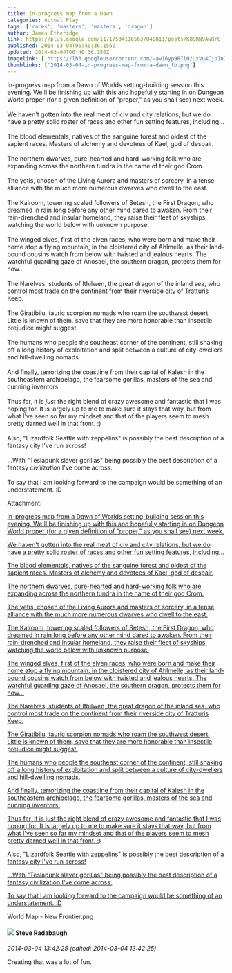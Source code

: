 ```yaml
---
title: In-progress map from a Dawn
categories: Actual Play
tags: ['races', 'masters', 'masters', 'dragon']
author: James Etheridge
link: https://plus.google.com/117175341165637840811/posts/K88RN9AwRrC
published: 2014-03-04T06:40:36.156Z
updated: 2014-03-04T06:40:36.156Z
imagelink: ['https://lh3.googleusercontent.com/-aw16yp9R7l0/UxVu4CjpJnI/AAAAAAAAA1Y/JmItkBRzV1M/w977-h670/World%2BMap%2B-%2BNew%2BFrontier.png']
thumblinks: ['2014-03-04-in-progress-map-from-a-dawn_tb.png']
---
```


In-progress map from a Dawn of Worlds setting-building session this evening. We&#39;ll be finishing up with this and hopefully starting in on Dungeon World proper (for a given definition of &quot;proper,&quot; as you shall see) next week.<br /><br />We haven&#39;t gotten into the real meat of civ and city relations, but we do have a pretty solid roster of races and other fun setting features, including...<br /><br />The blood elementals, natives of the sanguine forest and oldest of the sapient races. Masters of alchemy and devotees of Kael, god of despair.<br /><br />The northern dwarves, pure-hearted and hard-working folk who are expanding across the northern tundra in the name of their god Crom.<br /><br />The yetis, chosen of the Living Aurora and masters of sorcery, in a tense alliance with the much more numerous dwarves who dwell to the east.<br /><br />The Kalroom, towering scaled followers of Setesh, the First Dragon, who dreamed in rain long before any other mind dared to awaken. From their rain-drenched and insular homeland, they raise their fleet of skyships, watching the world below with unknown purpose.<br /><br />The winged elves, first of the elven races, who were born and make their home atop a flying mountain, in the cloistered city of Ahlmelle, as their land-bound cousins watch from below with twisted and jealous hearts. The watchful guarding gaze of Anosael, the southern dragon, protects them for now...<br /><br />The Narelves, students of Ithilwen, the great dragon of the inland sea, who control most trade on the continent from their riverside city of Tratturis Keep.<br /><br />The Giratibilu, tauric scorpion nomads who roam the southwest desert. Little is known of them, save that they are more honorable than insectile prejudice might suggest.<br /><br />The humans who people the southeast corner of the continent, still shaking off a long history of exploitation and split between a culture of city-dwellers and hill-dwelling nomads.<br /><br />And finally, terrorizing the coastline from their capital of Kalesh in the southeastern archipelago, the fearsome gorillas, masters of the sea and cunning inventors.<br /><br />Thus far, it is <i>just</i> the right blend of crazy awesome and fantastic that I was hoping for. It is largely up to me to make sure it stays that way, but from what I&#39;ve seen so far my mindset and that of the players seem to mesh pretty darned well in that front. :)<br /><br />Also, &quot;Lizardfolk Seattle with zeppelins&quot; is possibly the best description of a fantasy city I&#39;ve run across!<br /><br />...With &quot;Teslapunk slaver gorillas&quot; being possibly the best description of a fantasy <i>civilization</i> I&#39;ve come across.<br /><br />To say that I am looking forward to the campaign would be something of an understatement. :D


Attachment:

<a href='https://plus.google.com/photos/117175341165637840811/albums/5986813190698390289/5986813188697040498?sqi=100084733231320276299&sqsi=dfedbd2a-c81f-40f0-807f-26872655371a'>In-progress map from a Dawn of Worlds setting-building session this evening. We'll be finishing up with this and hopefully starting in on Dungeon World proper (for a given definition of "proper," as you shall see) next week.

We haven't gotten into the real meat of civ and city relations, but we do have a pretty solid roster of races and other fun setting features, including...

The blood elementals, natives of the sanguine forest and oldest of the sapient races. Masters of alchemy and devotees of Kael, god of despair.

The northern dwarves, pure-hearted and hard-working folk who are expanding across the northern tundra in the name of their god Crom.

The yetis, chosen of the Living Aurora and masters of sorcery, in a tense alliance with the much more numerous dwarves who dwell to the east.

The Kalroom, towering scaled followers of Setesh, the First Dragon, who dreamed in rain long before any other mind dared to awaken. From their rain-drenched and insular homeland, they raise their fleet of skyships, watching the world below with unknown purpose.

The winged elves, first of the elven races, who were born and make their home atop a flying mountain, in the cloistered city of Ahlmelle, as their land-bound cousins watch from below with twisted and jealous hearts. The watchful guarding gaze of Anosael, the southern dragon, protects them for now...

The Narelves, students of Ithilwen, the great dragon of the inland sea, who control most trade on the continent from their riverside city of Tratturis Keep.

The Giratibilu, tauric scorpion nomads who roam the southwest desert. Little is known of them, save that they are more honorable than insectile prejudice might suggest.

The humans who people the southeast corner of the continent, still shaking off a long history of exploitation and split between a culture of city-dwellers and hill-dwelling nomads.

And finally, terrorizing the coastline from their capital of Kalesh in the southeastern archipelago, the fearsome gorillas, masters of the sea and cunning inventors.

Thus far, it is just the right blend of crazy awesome and fantastic that I was hoping for. It is largely up to me to make sure it stays that way, but from what I've seen so far my mindset and that of the players seem to mesh pretty darned well in that front. :)

Also, "Lizardfolk Seattle with zeppelins" is possibly the best description of a fantasy city I've run across!

...With "Teslapunk slaver gorillas" being possibly the best description of a fantasy civilization I've come across.

To say that I am looking forward to the campaign would be something of an understatement. :D</a>


World Map - New Frontier.png
<div id='comment z132ybqaqt3fy3f3g22zyjhbnvilc1aif04'>
  <h4><img src='{{site.baseurl}}//images/avatars/111890123021921377961_photo.jpg'> Steve Radabaugh</h4>
      <p><cite>2014-03-04 13:42:25 (edited: 2014-03-04 13:42:25)</cite></p>
        <p>Creating that was a lot of fun.</p>
</div>
        